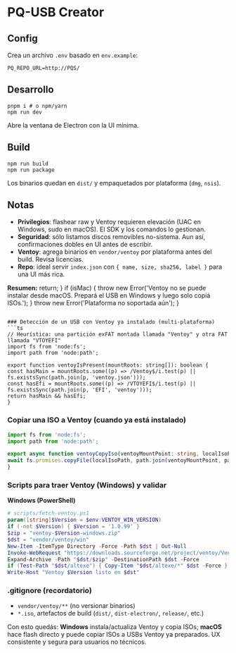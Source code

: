 # PQ-USB Creator

## Config
Crea un archivo `.env` basado en `env.example`:
```
PQ_REPO_URL=http://PQS/
```

## Desarrollo
```
pnpm i # o npm/yarn
npm run dev
```
Abre la ventana de Electron con la UI mínima.

## Build
```
npm run build
npm run package
```
Los binarios quedan en `dist/` y empaquetados por plataforma (`dmg`, `nsis`).

## Notas
- **Privilegios**: flashear raw y Ventoy requieren elevación (UAC en Windows, sudo en macOS). El SDK y los comandos lo gestionan.
- **Seguridad**: sólo listamos discos removibles no-sistema. Aun así, confirmaciones dobles en UI antes de escribir.
- **Ventoy**: agrega binarios en `vendor/ventoy` por plataforma antes del build. Revisa licencias.
- **Repo**: ideal servir `index.json` con `{ name, size, sha256, label }` para una UI más rica.



**Resumen:**
return;
}
if (isMac) {
throw new Error('Ventoy no se puede instalar desde macOS. Prepará el USB en Windows y luego solo copiá ISOs.');
}
throw new Error('Plataforma no soportada aún');
}
```

### Detección de un USB con Ventoy ya instalado (multi‑plataforma)
```ts
// Heurística: una partición exFAT montada llamada "Ventoy" y otra FAΤ llamada "VTOYEFI"
import fs from 'node:fs';
import path from 'node:path';

export function ventoyIsPresent(mountRoots: string[]): boolean {
const hasMain = mountRoots.some((p) => /Ventoy$/i.test(p) || fs.existsSync(path.join(p, 'ventoy.json')));
const hasEfi = mountRoots.some((p) => /VTOYEFI$/i.test(p) || fs.existsSync(path.join(p, 'EFI', 'ventoy')));
return hasMain && hasEfi;
}
```

### Copiar una ISO a Ventoy (cuando ya está instalado)
```ts
import fs from 'node:fs';
import path from 'node:path';

export async function ventoyCopyIso(ventoyMountPoint: string, localIsoPath: string) {
await fs.promises.copyFile(localIsoPath, path.join(ventoyMountPoint, path.basename(localIsoPath)));
}
```

### Scripts para traer Ventoy (Windows) y validar


**Windows (PowerShell)**
```powershell
# scripts/fetch-ventoy.ps1
param([string]$Version = $env:VENTOY_WIN_VERSION)
if (-not $Version) { $Version = '1.0.99' }
$zip = "ventoy-$Version-windows.zip"
$dst = "vendor/ventoy/win"
New-Item -ItemType Directory -Force -Path $dst | Out-Null
Invoke-WebRequest "https://downloads.sourceforge.net/project/ventoy/Ventoy-$Version/$zip" -OutFile "$dst/$zip"
Expand-Archive -Path "$dst/$zip" -DestinationPath $dst -Force
if (Test-Path "$dst/altexe") { Copy-Item "$dst/altexe/*" $dst -Force }
Write-Host "Ventoy $Version listo en $dst"
```

### .gitignore (recordatorio)
- `vendor/ventoy/**` (no versionar binarios)
- `*.iso`, artefactos de build (`dist/`, `dist-electron/`, `release/`, etc.)

Con esto quedás: **Windows** instala/actualiza Ventoy y copia ISOs; **macOS** hace flash directo y puede copiar ISOs a USBs Ventoy ya preparados. UX consistente y segura para usuarios no técnicos.

